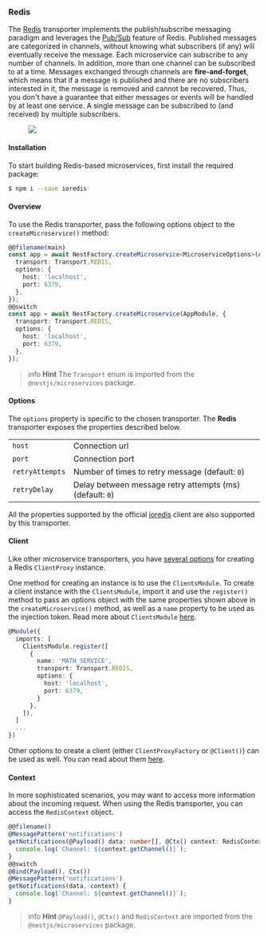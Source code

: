 ### Redis

The [Redis](https://redis.io/) transporter implements the publish/subscribe messaging paradigm and leverages the [Pub/Sub](https://redis.io/topics/pubsub) feature of Redis. Published messages are categorized in channels, without knowing what subscribers (if any) will eventually receive the message. Each microservice can subscribe to any number of channels. In addition, more than one channel can be subscribed to at a time. Messages exchanged through channels are **fire-and-forget**, which means that if a message is published and there are no subscribers interested in it, the message is removed and cannot be recovered. Thus, you don't have a guarantee that either messages or events will be handled by at least one service. A single message can be subscribed to (and received) by multiple subscribers.

<figure><img src="/assets/Redis_1.png" /></figure>

#### Installation

To start building Redis-based microservices, first install the required package:

```bash
$ npm i --save ioredis
```

#### Overview

To use the Redis transporter, pass the following options object to the `createMicroservice()` method:

```typescript
@@filename(main)
const app = await NestFactory.createMicroservice<MicroserviceOptions>(AppModule, {
  transport: Transport.REDIS,
  options: {
    host: 'localhost',
    port: 6379,
  },
});
@@switch
const app = await NestFactory.createMicroservice(AppModule, {
  transport: Transport.REDIS,
  options: {
    host: 'localhost',
    port: 6379,
  },
});
```

> info **Hint** The `Transport` enum is imported from the `@nestjs/microservices` package.

#### Options

The `options` property is specific to the chosen transporter. The <strong>Redis</strong> transporter exposes the properties described below.

<table>
  <tr>
    <td><code>host</code></td>
    <td>Connection url</td>
  </tr>
  <tr>
    <td><code>port</code></td>
    <td>Connection port</td>
  </tr>
  <tr>
    <td><code>retryAttempts</code></td>
    <td>Number of times to retry message (default: <code>0</code>)</td>
  </tr>
  <tr>
    <td><code>retryDelay</code></td>
    <td>Delay between message retry attempts (ms) (default: <code>0</code>)</td>
  </tr>
</table>

All the properties supported by the official [ioredis](https://luin.github.io/ioredis/index.html#RedisOptions) client are also supported by this transporter.

#### Client

Like other microservice transporters, you have <a href="https://docs.nestjs.com/microservices/basics#client">several options</a> for creating a Redis `ClientProxy` instance.

One method for creating an instance is to use the `ClientsModule`. To create a client instance with the `ClientsModule`, import it and use the `register()` method to pass an options object with the same properties shown above in the `createMicroservice()` method, as well as a `name` property to be used as the injection token. Read more about `ClientsModule` <a href="https://docs.nestjs.com/microservices/basics#client">here</a>.

```typescript
@Module({
  imports: [
    ClientsModule.register([
      {
        name: 'MATH_SERVICE',
        transport: Transport.REDIS,
        options: {
          host: 'localhost',
          port: 6379,
        }
      },
    ]),
  ]
  ...
})
```

Other options to create a client (either `ClientProxyFactory` or `@Client()`) can be used as well. You can read about them <a href="https://docs.nestjs.com/microservices/basics#client">here</a>.

#### Context

In more sophisticated scenarios, you may want to access more information about the incoming request. When using the Redis transporter, you can access the `RedisContext` object.

```typescript
@@filename()
@MessagePattern('notifications')
getNotifications(@Payload() data: number[], @Ctx() context: RedisContext) {
  console.log(`Channel: ${context.getChannel()}`);
}
@@switch
@Bind(Payload(), Ctx())
@MessagePattern('notifications')
getNotifications(data, context) {
  console.log(`Channel: ${context.getChannel()}`);
}
```

> info **Hint** `@Payload()`, `@Ctx()` and `RedisContext` are imported from the `@nestjs/microservices` package.
